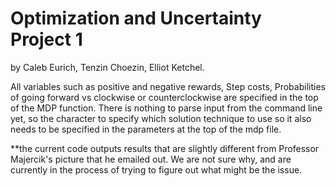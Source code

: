 # Optimization and Uncertainty Project 1
by Caleb Eurich, Tenzin Choezin, Elliot Ketchel.

All variables such as positive and negative rewards, Step costs, Probabilities of going forward vs
clockwise or counterclockwise are specified in the top of the MDP function. There is nothing to parse
input from the command line yet, so the character to specify which solution technique to use so it also
needs to be specified in the parameters at the top of the mdp file.

**the current code outputs results that are slightly different from Professor Majercik's picture that
he emailed out. We are not sure why, and are currently in the process of trying to figure out what might
be the issue.